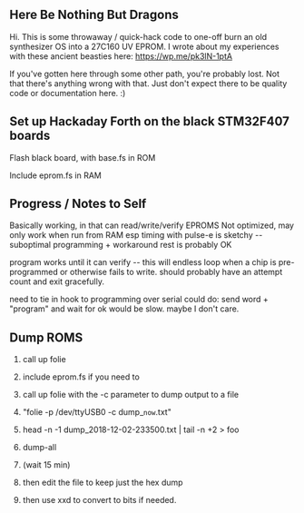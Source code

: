 ## Here Be Nothing But Dragons

Hi.  This is some throwaway / quick-hack code to one-off burn an old synthesizer OS into a 27C160 UV EPROM.  I wrote about my experiences with these ancient beasties here: https://wp.me/pk3lN-1ptA

If you've gotten here through some other path, you're probably lost.  Not that there's anything wrong with that.  Just don't expect there to be quality code or documentation here.  :)

## Set up Hackaday Forth on the black STM32F407 boards

Flash black board, with base.fs in ROM

Include eprom.fs in RAM

## Progress / Notes to Self

Basically working, in that can read/write/verify EPROMS
Not optimized, may only work when run from RAM
esp timing with pulse-e is sketchy -- suboptimal programming + workaround
rest is probably OK

program works until it can verify -- this will endless loop when a chip is pre-programmed or otherwise fails to write.  should probably have an attempt count and exit gracefully.

need to tie in hook to programming over serial
could do: send word + "program" and wait for ok 
would be slow.  maybe I don't care.


## Dump ROMS

1. call up folie
2. include eprom.fs if you need to 
3. call up folie with the -c parameter to dump output to a file
4. "folie -p /dev/ttyUSB0 -c dump_`now`.txt"
5. head -n -1 dump_2018-12-02-233500.txt | tail -n +2 > foo

6. dump-all
7. (wait 15 min)
8. then edit the file to keep just the hex dump
9. then use xxd to convert to bits if needed.

